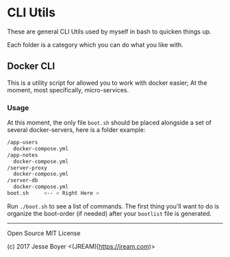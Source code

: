 # CLI Utils

These are general CLI Utils used by myself in bash
to quicken things up.

Each folder is a category which you can do what you like with.


## Docker CLI

This is a utility script for allowed you to work with docker easier;
At the moment, most specifically, micro-services.

### Usage

At this moment, the only file `boot.sh` should be placed alongside
a set of several docker-servers, here is a folder example:
```sh
/app-users
  docker-compose.yml
/app-notes
  docker-compose.yml
/server-proxy
  docker-compose.yml
/server-db
  docker-compose.yml
boot.sh     <-- < Right Here >
```

Run `./boot.sh` to see a list of commands. The first thing
you'll want to do is organize the boot-order (if needed) after
your `bootlist` file is generated.

---

Open Source MIT License

(c) 2017 Jesse Boyer <(JREAM)[https://jream.com)>
